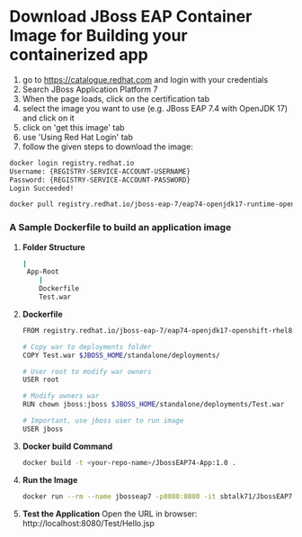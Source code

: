 # Download JBoss EAP Container Image for Building your containerized app

1. go to https://catalogue.redhat.com and login with your credentials
2. Search JBoss Application Platform 7
3. When the page loads, click on the certification tab
4. select the image you want to use (e.g. JBoss EAP 7.4 with OpenJDK 17) and click on it
5. click on 'get this image' tab
6. use 'Using Red Hat Login' tab
7. follow the given steps to download the image:

```sh
docker login registry.redhat.io
Username: {REGISTRY-SERVICE-ACCOUNT-USERNAME}
Password: {REGISTRY-SERVICE-ACCOUNT-PASSWORD}
Login Succeeded!

docker pull registry.redhat.io/jboss-eap-7/eap74-openjdk17-runtime-openshift-rhel8:7.4.21-5
```

### A Sample Dockerfile to build an application image 

1. **Folder Structure**
	
	```sh
	|
	 App-Root
		|
		Dockerfile
		Test.war
	```
2. **Dockerfile**
	
	```sh
	FROM registry.redhat.io/jboss-eap-7/eap74-openjdk17-openshift-rhel8:7.4.21-6

	# Copy war to deployments folder
	COPY Test.war $JBOSS_HOME/standalone/deployments/

	# User root to modify war owners
	USER root

	# Modify owners war
	RUN chown jboss:jboss $JBOSS_HOME/standalone/deployments/Test.war

	# Important, use jboss user to run image
	USER jboss
	
	```
	
3. **Docker build Command**
	
	```sh
	docker build -t <your-repo-name>/JbossEAP74-App:1.0 .
	
	```

4. **Run the Image**

	```sh
	docker run --rm --name jbosseap7 -p8080:8080 -it sbtalk71/JbossEAP74-App:1.0
	
	```
5. **Test the Application**
 Open the URL in browser: http://localhost:8080/Test/Hello.jsp